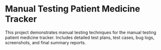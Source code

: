 # Manual Testing Patient Medicine Tracker

This project demonstrates manual testing techniques for the manual testing patient medicine tracker.
Includes detailed test plans, test cases, bug logs, screenshots, and final summary reports.
